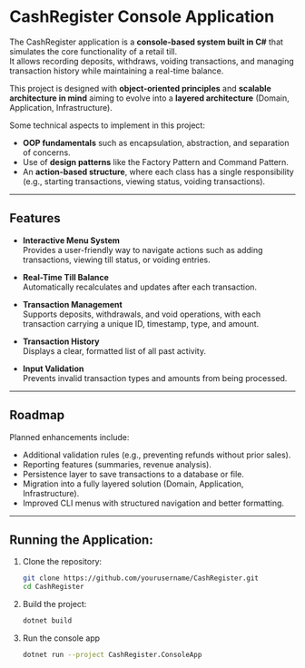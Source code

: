 # CashRegister Console Application  

The CashRegister application is a **console-based system built in C#** that simulates the core functionality of a retail till.  
It allows recording deposits, withdraws, voiding transactions, and managing transaction history while maintaining a real-time balance.  

This project is designed with **object-oriented principles** and **scalable architecture in mind** aiming to evolve into a **layered architecture** (Domain, Application, Infrastructure).  

Some technical aspects to implement in this project:
- **OOP fundamentals** such as encapsulation, abstraction, and separation of concerns.  
- Use of **design patterns** like the Factory Pattern and Command Pattern.  
- An **action-based structure**, where each class has a single responsibility (e.g., starting transactions, viewing status, voiding transactions). 

---

## Features  

- **Interactive Menu System**  
  Provides a user-friendly way to navigate actions such as adding transactions, viewing till status, or voiding entries.  

- **Real-Time Till Balance**  
  Automatically recalculates and updates after each transaction.  

- **Transaction Management**  
  Supports deposits, withdrawals, and void operations, with each transaction carrying a unique ID, timestamp, type, and amount.  

- **Transaction History**  
  Displays a clear, formatted list of all past activity.  

- **Input Validation**  
  Prevents invalid transaction types and amounts from being processed.  

---

## Roadmap  

Planned enhancements include:  
- Additional validation rules (e.g., preventing refunds without prior sales).  
- Reporting features (summaries, revenue analysis).  
- Persistence layer to save transactions to a database or file.  
- Migration into a fully layered solution (Domain, Application, Infrastructure).  
- Improved CLI menus with structured navigation and better formatting.  

---

## Running the Application:  

1. Clone the repository:  
   ```bash
   git clone https://github.com/yourusername/CashRegister.git
   cd CashRegister

2. Build the project:   
   ```bash
   dotnet build

3. Run the console app    
   ```bash
   dotnet run --project CashRegister.ConsoleApp

